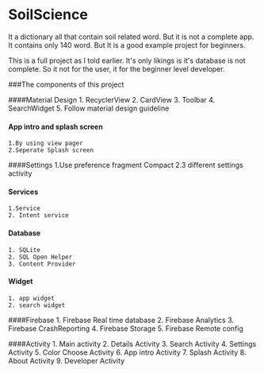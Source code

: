 # SoilScience
It a dictionary all that contain soil related word. But it is not a complete app. It contains only 140 word.
But It is a good example project for beginners.

This is a full project as I told earlier. It's only likings is it's database is not complete. So it not for the user,
it for the beginner level developer.

###The components of this project

####Material Design
    1. RecyclerView
    2. CardView
    3. Toolbar
    4. SearchWidget
    5. Follow material design guideline

#### App intro and splash screen
    1.By using view pager
    2.Seperate Splash screen

####Settings
    1.Use preference fragment Compact
    2.3 different settings activity

#### Services
    1.Service
    2. Intent service

#### Database
    1. SQLite
    2. SQL Open Helper
    3. Content Provider

#### Widget
    1. app widget
    2. search widget

####Firebase
    1. Firebase Real time database
    2. Firebase Analytics
    3. Firebase CrashReporting
    4. Firebase Storage
    5. Firebase Remote config

####Activity
    1. Main activity
    2. Details Activity
    3. Search Activity
    4. Settings Activity
    5. Color Choose Activity
    6. App intro Activity
    7. Splash Activity
    8. About Activity
    9. Developer Activity
